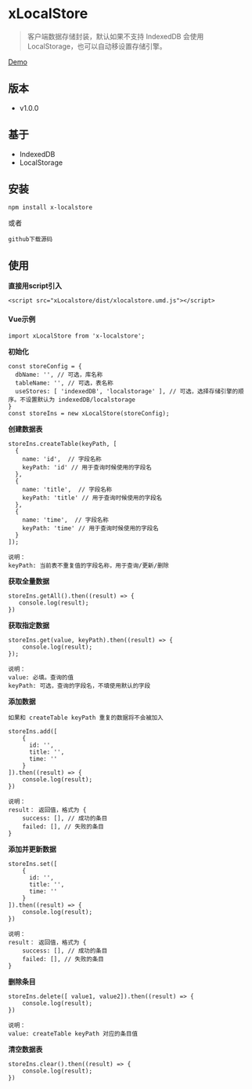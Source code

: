 # xLocalStore
>
>客户端数据存储封装，默认如果不支持 IndexedDB 会使用 LocalStorage，也可以自动移设置存储引擎。
>
>
[Demo](https://mikexia930.github.io/xLocalStore/)
## 版本
- v1.0.0

## 基于
- IndexedDB
- LocalStorage

## 安装
```
npm install x-localstore
```
或者
```
github下载源码
```

## 使用
**直接用script引入**
```
<script src="xLocalstore/dist/xlocalstore.umd.js"></script>
```
#### Vue示例

```
import xLocalStore from 'x-localstore';
```

**初始化**
```
const storeConfig = {
  dbName: '', // 可选，库名称
  tableName: '', // 可选，表名称
  useStores: [ 'indexedDB', 'localstorage' ], // 可选，选择存储引擎的顺序。不设置默认为 indexedDB/localstorage
}
const storeIns = new xLocalStore(storeConfig);
```

**创建数据表**
```
storeIns.createTable(keyPath, [
  {
    name: 'id',  // 字段名称
    keyPath: 'id' // 用于查询时候使用的字段名
  },
  {
    name: 'title',  // 字段名称
    keyPath: 'title' // 用于查询时候使用的字段名
  },
  {
    name: 'time',  // 字段名称
    keyPath: 'time' // 用于查询时候使用的字段名
  }
]);

说明：
keyPath: 当前表不重复值的字段名称，用于查询/更新/删除
```

**获取全量数据**
```
storeIns.getAll().then((result) => {
   console.log(result);
})
```

**获取指定数据**
```
storeIns.get(value, keyPath).then((result) => {
    console.log(result);
});

说明： 
value: 必填。查询的值
keyPath: 可选，查询的字段名，不填使用默认的字段
```

**添加数据**
```
如果和 createTable keyPath 重复的数据将不会被加入

storeIns.add([
    {
      id: '',
      title: '',
      time: ''
    }
]).then((result) => {
    console.log(result);
})

说明： 
result： 返回值，格式为 {
    success: [], // 成功的条目
    failed: [], // 失败的条目
}
```

**添加并更新数据**
```
storeIns.set([
    {
      id: '',
      title: '',
      time: ''
    }
]).then((result) => {
    console.log(result);
})

说明： 
result： 返回值，格式为 {
    success: [], // 成功的条目
    failed: [], // 失败的条目
}
```

**删除条目**
```
storeIns.delete([ value1, value2]).then((result) => {
    console.log(result);
})

说明： 
value: createTable keyPath 对应的条目值
```

**清空数据表**
```
storeIns.clear().then((result) => {
    console.log(result);
})
```

